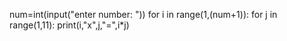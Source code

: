 num=int(input("enter number: "))
for i in range(1,(num+1)):
    for j in range(1,11):
        print(i,"x",j,"=",i*j)
